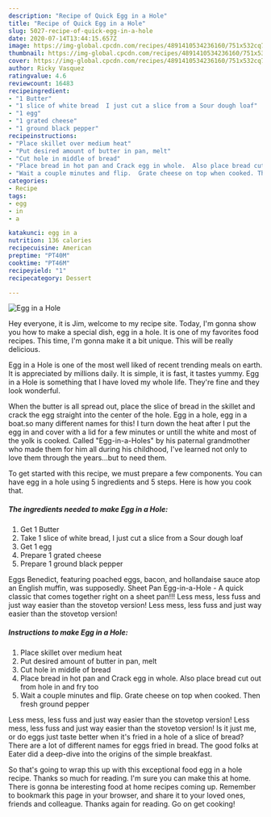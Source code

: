 ```yaml
---
description: "Recipe of Quick Egg in a Hole"
title: "Recipe of Quick Egg in a Hole"
slug: 5027-recipe-of-quick-egg-in-a-hole
date: 2020-07-14T13:44:15.657Z
image: https://img-global.cpcdn.com/recipes/4891410534236160/751x532cq70/egg-in-a-hole-recipe-main-photo.jpg
thumbnail: https://img-global.cpcdn.com/recipes/4891410534236160/751x532cq70/egg-in-a-hole-recipe-main-photo.jpg
cover: https://img-global.cpcdn.com/recipes/4891410534236160/751x532cq70/egg-in-a-hole-recipe-main-photo.jpg
author: Ricky Vasquez
ratingvalue: 4.6
reviewcount: 16483
recipeingredient:
- "1 Butter"
- "1 slice of white bread  I just cut a slice from a Sour dough loaf"
- "1 egg"
- "1 grated cheese"
- "1 ground black pepper"
recipeinstructions:
- "Place skillet over medium heat"
- "Put desired amount of butter in pan, melt"
- "Cut hole in middle of bread"
- "Place bread in hot pan and Crack egg in whole.  Also place bread cut out from hole in and fry too"
- "Wait a couple minutes and flip.  Grate cheese on top when cooked. Then fresh ground pepper"
categories:
- Recipe
tags:
- egg
- in
- a

katakunci: egg in a 
nutrition: 136 calories
recipecuisine: American
preptime: "PT40M"
cooktime: "PT46M"
recipeyield: "1"
recipecategory: Dessert

---
```



![Egg in a Hole](https://img-global.cpcdn.com/recipes/4891410534236160/751x532cq70/egg-in-a-hole-recipe-main-photo.jpg)

Hey everyone, it is Jim, welcome to my recipe site. Today, I'm gonna show you how to make a special dish, egg in a hole. It is one of my favorites food recipes. This time, I'm gonna make it a bit unique. This will be really delicious.

Egg in a Hole is one of the most well liked of recent trending meals on earth. It is appreciated by millions daily. It is simple, it is fast, it tastes yummy. Egg in a Hole is something that I have loved my whole life. They're fine and they look wonderful.

When the butter is all spread out, place the slice of bread in the skillet and crack the egg straight into the center of the hole. Egg in a hole, egg in a boat.so many different names for this! I turn down the heat after I put the egg in and cover with a lid for a few minutes or untill the white and most of the yolk is cooked. Called &#34;Egg-in-a-Holes&#34; by his paternal grandmother who made them for him all during his childhood, I&#39;ve learned not only to love them through the years…but to need them.


To get started with this recipe, we must prepare a few components. You can have egg in a hole using 5 ingredients and 5 steps. Here is how you cook that.

<!--inarticleads1-->

##### The ingredients needed to make Egg in a Hole:

1. Get 1 Butter
1. Take 1 slice of white bread,  I just cut a slice from a Sour dough loaf
1. Get 1 egg
1. Prepare 1 grated cheese
1. Prepare 1 ground black pepper


Eggs Benedict, featuring poached eggs, bacon, and hollandaise sauce atop an English muffin, was supposedly. Sheet Pan Egg-in-a-Hole - A quick classic that comes together right on a sheet pan!!! Less mess, less fuss and just way easier than the stovetop version! Less mess, less fuss and just way easier than the stovetop version! 

<!--inarticleads2-->

##### Instructions to make Egg in a Hole:

1. Place skillet over medium heat
1. Put desired amount of butter in pan, melt
1. Cut hole in middle of bread
1. Place bread in hot pan and Crack egg in whole.  Also place bread cut out from hole in and fry too
1. Wait a couple minutes and flip.  Grate cheese on top when cooked. Then fresh ground pepper


Less mess, less fuss and just way easier than the stovetop version! Less mess, less fuss and just way easier than the stovetop version! Is it just me, or do eggs just taste better when it&#39;s fried in a hole of a slice of bread? There are a lot of different names for eggs fried in bread. The good folks at Eater did a deep-dive into the origins of the simple breakfast. 

So that's going to wrap this up with this exceptional food egg in a hole recipe. Thanks so much for reading. I'm sure you can make this at home. There is gonna be interesting food at home recipes coming up. Remember to bookmark this page in your browser, and share it to your loved ones, friends and colleague. Thanks again for reading. Go on get cooking!
